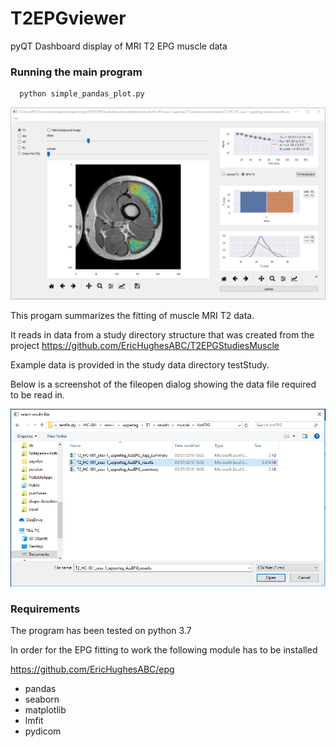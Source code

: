 # T2EPGviewer
pyQT Dashboard display of MRI T2 EPG muscle data

### Running the main program

```
  python simple_pandas_plot.py
```

![alt text](screenshot.png "Logo Title Text 1")

This progam summarizes the fitting of muscle MRI T2 data. 

It reads in data from a study directory structure that was created from the project https://github.com/EricHughesABC/T2EPGStudiesMuscle

Example data is provided in the study data directory testStudy.

Below is a screenshot of the fileopen dialog showing the data file required to be read in.

![open file directory](openDialog.png "Read in data set" )

### Requirements

The program has been tested on python 3.7

In order for the EPG fitting to work the following module has to be installed

https://github.com/EricHughesABC/epg

- pandas
- seaborn
- matplotlib
- lmfit
- pydicom

